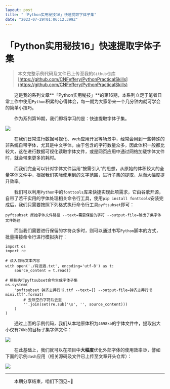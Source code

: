 ```yaml
---
layout: post
title: "「Python实用秘技16」快速提取字体子集"
date: "2023-07-29T01:06:12.399Z"
---
```

「Python实用秘技16」快速提取字体子集
======================

> 本文完整示例代码及文件已上传至我的`Github`仓库[https://github.com/CNFeffery/PythonPracticalSkills](https://github.com/CNFeffery/PythonPracticalSkills)

　　这是我的系列文章**「Python实用秘技」**的第16期，本系列立足于笔者日常工作中使用`Python`积累的心得体会，每一期为大家带来一个几分钟内就可学会的简单小技巧。

　　作为系列第16期，我们即将学习的是：快速提取字体子集。

![](https://img2023.cnblogs.com/blog/1344061/202307/1344061-20230728163308280-706052600.jpg)

　　在我们日常进行数据可视化、web应用开发等场景中，经常会用到一些特殊的非系统自带字体，尤其是中文字体，由于包含的字符数量众多，因此体积一般都比较大，这在进行数据可视化读取字体文件，或是网页应用中通过网络加载字体文件时，就会带来更多的耗时。

　　而我们完全可以针对字体文件运用“按需引入”的思想，从原始的体积较大的全量字体文件中，根据我们实际使用到的文字范围，进行子集的提取，从而大幅度提升效率。

　　我们可以利用`Python`中的`fonttools`库来快捷实现此项需求，它由谷歌开源，自带了若干实用的字体处理相关命令行工具，使用`pip install fonttools`安装完成后，我们只需要按照下列格式执行命令行工具`pyftsubset`即可：

    pyftsubset 原始字体文件路径 --text=需要保留的字符 --output-file=输出子集字体文件路径
    

　　而当我们需要进行保留的字符众多时，则可以通过书写`Python`脚本的方式，批量拼接命令行进行模拟执行：

    import os
    import re
    
    # 读入目标文本内容
    with open('./将进酒.txt', encoding='utf-8') as t:
        source_content = t.read()
        
    # 模拟执行pyftsubset命令生成字体子集
    os.system(
        'pyftsubset 钟齐志莽行书.ttf --text={} --output-file=钟齐志莽行书mini.ttf'.format(
            # 去除空白字符后去重
            ''.join(set(re.sub('\s', '', source_content)))
        )
    )
    

　　通过上面的示例代码，我们从本地原体积为`4698kb`的字体文件中，提取出大小仅有`76kb`的目标子集字体文件：

![](https://img2023.cnblogs.com/blog/1344061/202307/1344061-20230728163310475-1055374766.png)

　　在此基础上，我们就可以在项目中**大幅度**优化外部字体的使用效率😉，譬如下面的示例`dash`应用（相关源码及文件已上传至文章开头仓库）：

![](https://img2023.cnblogs.com/blog/1344061/202307/1344061-20230728163312556-752755992.png)

* * *

　　本期分享结束，咱们下回见~👋
